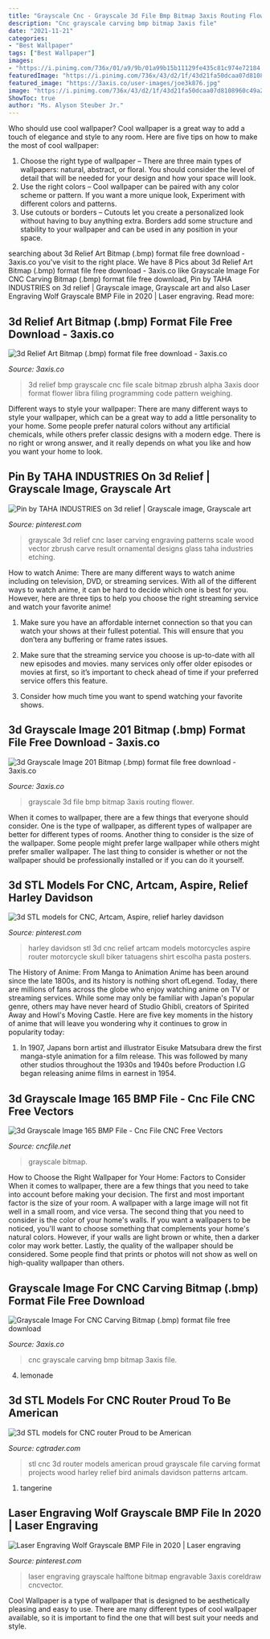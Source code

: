 ```yaml
---
title: "Grayscale Cnc - Grayscale 3d File Bmp Bitmap 3axis Routing Flower"
description: "Cnc grayscale carving bmp bitmap 3axis file"
date: "2021-11-21"
categories:
- "Best Wallpaper"
tags: ["Best Wallpaper"]
images:
- "https://i.pinimg.com/736x/01/a9/9b/01a99b15b11129fe435c81c974e72184.jpg"
featuredImage: "https://i.pinimg.com/736x/43/d2/1f/43d21fa50dcaa07d8108960c49a26e85.jpg"
featured_image: "https://3axis.co/user-images/joe3k876.jpg"
image: "https://i.pinimg.com/736x/43/d2/1f/43d21fa50dcaa07d8108960c49a26e85.jpg"
ShowToc: true
author: "Ms. Alyson Steuber Jr."
---
```



Who should use cool wallpaper?
Cool wallpaper is a great way to add a touch of elegance and style to any room. Here are five tips on how to make the most of cool wallpaper: 
1) Choose the right type of wallpaper – There are three main types of wallpapers: natural, abstract, or floral. You should consider the level of detail that will be needed for your design and how your space will look. 
2) Use the right colors – Cool wallpaper can be paired with any color scheme or pattern. If you want a more unique look, Experiment with different colors and patterns. 
3) Use cutouts or borders – Cutouts let you create a personalized look without having to buy anything extra. Borders add some structure and stability to your wallpaper and can be used in any position in your space.

	

		
searching about 3d Relief Art Bitmap (.bmp) format file free download - 3axis.co you've visit to the right place. We have 8 Pics about 3d Relief Art Bitmap (.bmp) format file free download - 3axis.co like Grayscale Image For CNC Carving Bitmap (.bmp) format file free download, Pin by TAHA INDUSTRIES on 3d relief | Grayscale image, Grayscale art and also Laser Engraving Wolf Grayscale BMP File in 2020 | Laser engraving. Read more:
		
    
## 3d Relief Art Bitmap (.bmp) Format File Free Download - 3axis.co

<img loading=lazy src="https://3axis.co/user-images/joe3k876.jpg" onerror="this.onerror=null;this.src='https://tse2.mm.bing.net/th?id=OIP.QVH_s4rDjZrVnKaUgKVwvgHaFR&amp;pid=15.1';" alt="3d Relief Art Bitmap (.bmp) format file free download - 3axis.co">

_Source: 3axis.co_

>3d relief bmp grayscale cnc file scale bitmap zbrush alpha 3axis door format flower libra filing programming code pattern weighing. 

	

Different ways to style your wallpaper:
There are many different ways to style your wallpaper, which can be a great way to add a little personality to your home. Some people prefer natural colors without any artificial chemicals, while others prefer classic designs with a modern edge. There is no right or wrong answer, and it really depends on what you like and how you want your home to look.

    
## Pin By TAHA INDUSTRIES On 3d Relief | Grayscale Image, Grayscale Art

<img loading=lazy src="https://i.pinimg.com/736x/43/d2/1f/43d21fa50dcaa07d8108960c49a26e85.jpg" onerror="this.onerror=null;this.src='https://tse3.mm.bing.net/th?id=OIP.lFoWa6R4cu-5phCr0kZvvAHaIV&amp;pid=15.1';" alt="Pin by TAHA INDUSTRIES on 3d relief | Grayscale image, Grayscale art">

_Source: pinterest.com_

>grayscale 3d relief cnc laser carving engraving patterns scale wood vector zbrush carve result ornamental designs glass taha industries etching. 

	

How to watch Anime: There are many different ways to watch anime including on television, DVD, or streaming services.
With all of the different ways to watch anime, it can be hard to decide which one is best for you. However, here are three tips to help you choose the right streaming service and watch your favorite anime!
1. Make sure you have an affordable internet connection so that you can watch your shows at their fullest potential. This will ensure that you don’tera any buffering or frame rates issues.

2. Make sure that the streaming service you choose is up-to-date with all new episodes and movies. many services only offer older episodes or movies at first, so it’s important to check ahead of time if your preferred service offers this feature.

3. Consider how much time you want to spend watching your favorite shows.

    
## 3d Grayscale Image 201 Bitmap (.bmp) Format File Free Download - 3axis.co

<img loading=lazy src="https://3axis.co/user-images/p7ym9p57.jpg" onerror="this.onerror=null;this.src='https://tse4.mm.bing.net/th?id=OIP.Cul394jA2EE_f8QgZ-SdKQHaL7&amp;pid=15.1';" alt="3d Grayscale Image 201 Bitmap (.bmp) format file free download - 3axis.co">

_Source: 3axis.co_

>grayscale 3d file bmp bitmap 3axis routing flower. 

	

When it comes to wallpaper, there are a few things that everyone should consider. One is the type of wallpaper, as different types of wallpaper are better for different types of rooms. Another thing to consider is the size of the wallpaper. Some people might prefer large wallpaper while others might prefer smaller wallpaper. The last thing to consider is whether or not the wallpaper should be professionally installed or if you can do it yourself.

    
## 3d STL Models For CNC, Artcam, Aspire, Relief Harley Davidson

<img loading=lazy src="https://i.pinimg.com/originals/c1/53/07/c1530705843fe73cd1f00cfbd3a4f36b.jpg" onerror="this.onerror=null;this.src='https://tse4.mm.bing.net/th?id=OIP.QkH2TuwXtUxjzUZu_5LQqAHaHa&amp;pid=15.1';" alt="3d STL models for CNC, Artcam, Aspire, relief harley davidson">

_Source: pinterest.com_

>harley davidson stl 3d cnc relief artcam models motorcycles aspire router motorcycle skull biker tatuagens shirt escolha pasta posters. 

	

The History of Anime: From Manga to Animation
Anime has been around since the late 1800s, and its history is nothing short ofLegend. Today, there are millions of fans across the globe who enjoy watching anime on TV or streaming services. While some may only be familiar with Japan's popular genre, others may have never heard of Studio Ghibli, creators of Spirited Away and Howl's Moving Castle. Here are five key moments in the history of anime that will leave you wondering why it continues to grow in popularity today:
1) In 1907, Japans born artist and illustrator Eisuke Matsubara drew the first manga-style animation for a film release. This was followed by many other studios throughout the 1930s and 1940s before Production I.G began releasing anime films in earnest in 1954.

    
## 3d Grayscale Image 165 BMP File - Cnc File CNC Free Vectors

<img loading=lazy src="https://i1.wp.com/cncfile.net/wp-content/uploads/2020/05/wp-header-logo-12522.png" onerror="this.onerror=null;this.src='https://tse4.mm.bing.net/th?id=OIP.b1G7IDs3VN-vmHmatHenPwHaFy&amp;pid=15.1';" alt="3d Grayscale Image 165 BMP File - Cnc File CNC Free Vectors">

_Source: cncfile.net_

>grayscale bitmap. 

	

How to Choose the Right Wallpaper for Your Home: Factors to Consider
When it comes to wallpaper, there are a few things that you need to take into account before making your decision. The first and most important factor is the size of your room. A wallpaper with a large image will not fit well in a small room, and vice versa. 
The second thing that you need to consider is the color of your home's walls. If you want a wallpapers to be noticed, you'll want to choose something that complements your home's natural colors. However, if your walls are light brown or white, then a darker color may work better. 
Lastly, the quality of the wallpaper should be considered. Some people find that prints or photos will not show as well on high-quality wallpaper than others.

    
## Grayscale Image For CNC Carving Bitmap (.bmp) Format File Free Download

<img loading=lazy src="https://3axis.co/user-images/eo4q4ng7.jpg" onerror="this.onerror=null;this.src='https://tse1.mm.bing.net/th?id=OIP.1ErnG2gbS7h2s1lUi8J7BwHaIl&amp;pid=15.1';" alt="Grayscale Image For CNC Carving Bitmap (.bmp) format file free download">

_Source: 3axis.co_

>cnc grayscale carving bmp bitmap 3axis file. 

	

4. lemonade 

    
## 3d STL Models For CNC Router Proud To Be American

<img loading=lazy src="https://img1.cgtrader.com/items/1854743/480d9c6377/3d-stl-models-for-cnc-router-proud-to-be-american-3d-model-stl.jpg" onerror="this.onerror=null;this.src='https://tse4.mm.bing.net/th?id=OIP.wy9iSqAGH2W8-Z7xIAN6NAHaHa&amp;pid=15.1';" alt="3d STL models for CNC router Proud to be American">

_Source: cgtrader.com_

>stl cnc 3d router models american proud grayscale file carving format projects wood harley relief bird animals davidson patterns artcam. 

	

1. tangerine 

    
## Laser Engraving Wolf Grayscale BMP File In 2020 | Laser Engraving

<img loading=lazy src="https://i.pinimg.com/736x/01/a9/9b/01a99b15b11129fe435c81c974e72184.jpg" onerror="this.onerror=null;this.src='https://tse3.mm.bing.net/th?id=OIP.oLsRLAPtZjYPqrD1ddpjGgHaJp&amp;pid=15.1';" alt="Laser Engraving Wolf Grayscale BMP File in 2020 | Laser engraving">

_Source: pinterest.com_

>laser engraving grayscale halftone bitmap engravable 3axis coreldraw cncvector. 

	

Cool Wallpaper is a type of wallpaper that is designed to be aesthetically pleasing and easy to use. There are many different types of cool wallpaper available, so it is important to find the one that will best suit your needs and style.

